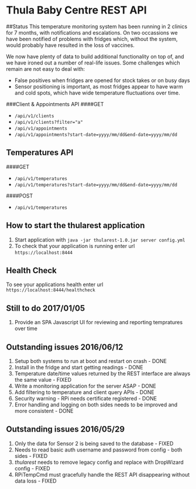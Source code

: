 # Thula Baby Centre REST API

##Status
This temperature monitoring system has been running in 2 clinics for 7 months, with notifications and escalations.  On two occassions we have been notified of problems with fridges which, without the system, would probably have resulted in the loss of vaccines.

We now have plenty of data to build additional functionality on top of, and we have ironed out a number of real-life issues.  Some challenges which remain are not easy to deal with:

* False positives when fridges are opened for stock takes or on busy days
* Sensor positioning is important, as most fridges appear to have warm and cold spots, which have wide temperature fluctuations over time.


###Client & Appointments API
####GET
* `/api/v1/clients`
* `/api/v1/clients?filter="a"`
* `/api/v1/appointments`
* `/api/v1/appointments?start-date=yyyy/mm/dd&end-date=yyyy/mm/dd`

Temperatures API
---
####GET
* `/api/v1/temperatures`
* `/api/v1/temperatures?start-date=yyyy/mm/dd&end-date=yyyy/mm/dd`

####POST
* `/api/v1/temperatures`

How to start the thularest application
---

1. Start application with `java -jar thularest-1.0.jar server config.yml`
1. To check that your application is running enter url `https://localhost:8444`


Health Check
---

To see your applications health enter url `https://localhost:8444/healthcheck`

Still to do 2017/01/05
---
1. Provide an SPA Javascript UI for reviewing and reporting tempratures over time


Outstanding issues 2016/06/12
---
1. Setup both systems to run at boot and restart on crash - DONE
1. Install in the fridge and start getting readings - DONE
1. Temperature date/time values returned by the REST interface are always the same value - FIXED
1. Write a monitoring application for the server ASAP - DONE
1. Add filtering to temperature and client query APIs - DONE
1. Security warning - RPi needs certificate registered - DONE
1. Error handling and logging on both sides needs to be improved and more consistent - DONE

Outstanding issues 2016/05/29
---
1. Only the data for Sensor 2 is being saved to the database - FIXED
1. Needs to read basic auth username and password from config - both sides - FIXED
1. *thularest* needs to remove legacy config and replace with DropWizard config - FIXED
1. RPiTempCmd must gracefully handle the REST API disappearing without data loss - FIXED






